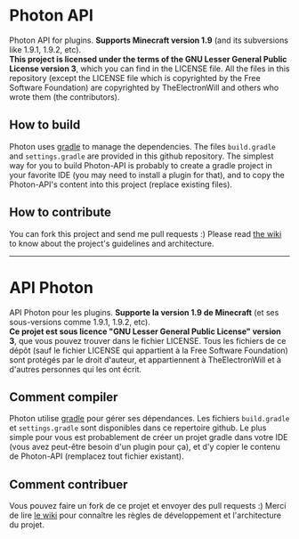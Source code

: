 # Photon API
Photon API for plugins. **Supports Minecraft version 1.9** (and its subversions like 1.9.1, 1.9.2, etc).  
**This project is licensed under the terms of the GNU Lesser General Public License version 3**, which you can find in the LICENSE file.
All the files in this repository (except the LICENSE file which is copyrighted by the Free Software Foundation) are copyrighted by TheElectronWill and others who wrote them (the contributors).

## How to build
Photon uses [gradle](http://gradle.org) to manage the dependencies. The files `build.gradle` and `settings.gradle` are provided in this github repository. The simplest way for you to build Photon-API is probably to create a gradle project in your favorite IDE (you may need to install a plugin for that), and to copy the Photon-API's content into this project (replace existing files).

## How to contribute
You can fork this project and send me pull requests :)
Please read [the wiki](https://github.com/mcphoton/Photon-API/wiki) to know about the project's guidelines and architecture.

--- 
# API Photon
API Photon pour les plugins. **Supporte la version 1.9 de Minecraft** (et ses sous-versions comme 1.9.1, 1.9.2, etc).  
**Ce projet est sous licence "GNU Lesser General Public License" version 3**, que vous pouvez trouver dans le fichier LICENSE.
Tous les fichiers de ce dépôt (sauf le fichier LICENSE qui appartient à la Free Software Foundation) sont protégés par le droit d'auteur, et appartiennent à TheElectronWill et à d'autres personnes qui les ont écrit.

## Comment compiler
Photon utilise [gradle](http://gradle.org) pour gérer ses dépendances. Les fichiers `build.gradle` et `settings.gradle` sont disponibles dans ce repertoire github. Le plus simple pour vous est probablement de créer un projet gradle dans votre IDE (vous avez peut-être besoin d'un plugin pour ça), et d'y copier le contenu de Photon-API (remplacez tout fichier existant).

## Comment contribuer
Vous pouvez faire un fork de ce projet et envoyer des pull requests :)
Merci de lire [le wiki](https://github.com/mcphoton/Photon-API/wiki/Home-%28fr%29) pour connaître les règles de développement et l'architecture du projet.
